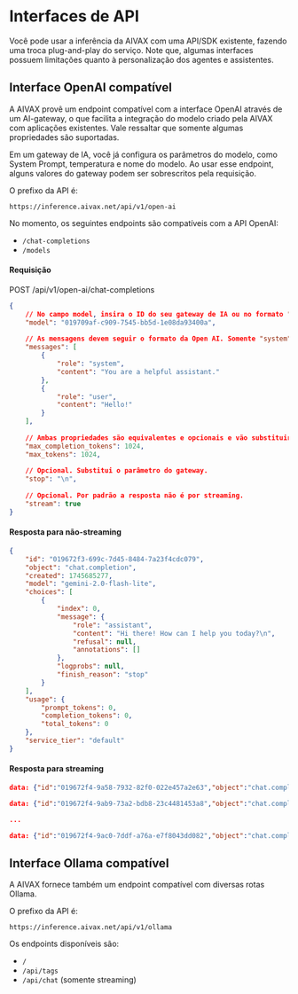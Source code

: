 # Interfaces de API

Você pode usar a inferência da AIVAX com uma API/SDK existente, fazendo uma troca plug-and-play do serviço. Note que, algumas interfaces possuem limitações quanto à personalização dos agentes e assistentes.

## Interface OpenAI compatível

A AIVAX provê um endpoint compatível com a interface OpenAI através de um AI-gateway, o que facilita a integração do modelo criado pela AIVAX com aplicações existentes. Vale ressaltar que somente algumas propriedades são suportadas.

Em um gateway de IA, você já configura os parâmetros do modelo, como System Prompt, temperatura e nome do modelo. Ao usar esse endpoint, alguns valores do gateway podem ser sobrescritos pela requisição.

O prefixo da API é:

```text
https://inference.aivax.net/api/v1/open-ai
```

No momento, os seguintes endpoints são compatíveis com a API OpenAI:

- `/chat-completions`
- `/models`

#### Requisição

<div class="request-item post">
    <span>POST</span>
    <span>
        /api/v1/open-ai/chat-completions
    </span>
</div>

```json
{
    // No campo model, insira o ID do seu gateway de IA ou no formato "nome-do-gateway:parte-do-id"
    "model": "019709af-c909-7545-bb5d-1e08da93400a",
    
    // As mensagens devem seguir o formato da Open AI. Somente "system" e "user" são suportados como "roles" da conversa.
    "messages": [
        {
            "role": "system",
            "content": "You are a helpful assistant."
        },
        {
            "role": "user",
            "content": "Hello!"
        }
    ],
    
    // Ambas propriedades são equivalentes e opcionais e vão substituir o campo maxCompletionTokens se forem enviadas na requisição.
    "max_completion_tokens": 1024,
    "max_tokens": 1024,
    
    // Opcional. Substitui o parâmetro do gateway.
    "stop": "\n",
    
    // Opcional. Por padrão a resposta não é por streaming.
    "stream": true
}
```

#### Resposta para não-streaming

```json
{
    "id": "019672f3-699c-7d45-8484-7a23f4cdc079",
    "object": "chat.completion",
    "created": 1745685277,
    "model": "gemini-2.0-flash-lite",
    "choices": [
        {
            "index": 0,
            "message": {
                "role": "assistant",
                "content": "Hi there! How can I help you today?\n",
                "refusal": null,
                "annotations": []
            },
            "logprobs": null,
            "finish_reason": "stop"
        }
    ],
    "usage": {
        "prompt_tokens": 0,
        "completion_tokens": 0,
        "total_tokens": 0
    },
    "service_tier": "default"
}
```


#### Resposta para streaming

```json
data: {"id":"019672f4-9a58-7932-82f0-022e457a2e63","object":"chat.completion.chunk","created":1745685355,"model":"gemini-2.0-flash-lite","system_fingerprint":"fp_2i0nmn","choices":[{"index":0,"finish_reason":null,"delta":{"role":"assistant","content":"Hi"}}]}

data: {"id":"019672f4-9ab9-73a2-bdb8-23c4481453a8","object":"chat.completion.chunk","created":1745685355,"model":"gemini-2.0-flash-lite","system_fingerprint":"fp_ar1qol","choices":[{"index":0,"finish_reason":null,"delta":{"content":" there! How can I help you today?\n"}}]}

...

data: {"id":"019672f4-9ac0-7ddf-a76a-e7f8043dd082","object":"chat.completion.chunk","created":1745685355,"model":"gemini-2.0-flash-lite","system_fingerprint":"fp_3e84ge","choices":[{"index":0,"finish_reason":"stop","delta":{}}]}
```

## Interface Ollama compatível

A AIVAX fornece também um endpoint compatível com diversas rotas Ollama.

O prefixo da API é:

```text
https://inference.aivax.net/api/v1/ollama
```

Os endpoints disponíveis são:

- `/`
- `/api/tags`
- `/api/chat` (somente streaming)